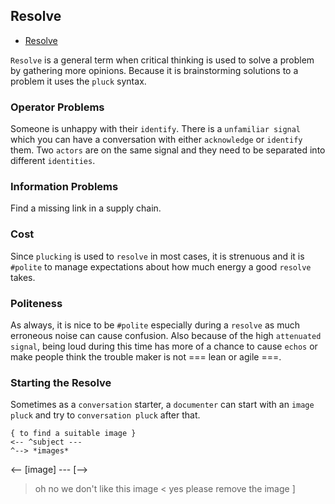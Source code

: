 ## Resolve
* [Resolve](./RESOLVE.md)

`Resolve` is a general term when critical thinking is used to solve a problem by gathering more opinions.  Because it is brainstorming solutions to a problem it uses the `pluck` syntax.

### Operator Problems
Someone is unhappy with their `identify`.
There is a `unfamiliar signal` which you can have a conversation with either `acknowledge` or `identify` them.
Two `actors` are on the same signal and they need to be separated into different `identities`.

### Information Problems
Find a missing link in a supply chain.

### Cost
Since `plucking` is used to `resolve` in most cases, it is strenuous and it is `#polite` to manage expectations about how much energy a good `resolve` takes.

### Politeness
As always, it is nice to be `#polite` especially during a `resolve` as much erroneous noise can cause confusion.  Also because of the high `attenuated signal`, being loud during this time has more of a chance to cause `echos` or make people think the trouble maker is not === lean or agile ===.

### Starting the Resolve
Sometimes as a `conversation` starter, a `documenter` can start with an `image pluck` and try to `conversation pluck` after that.

```
{ to find a suitable image }
<-- ^subject ---
^--> *images*
```
<-- [image] ---
[-->
> oh no we don't like this image
< yes please remove the image
]
```
```
